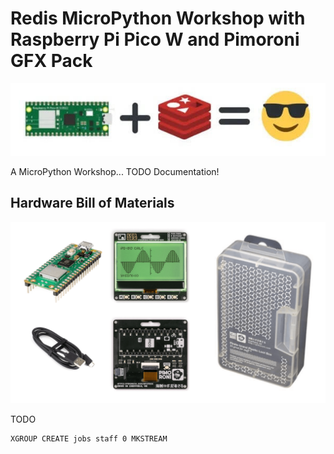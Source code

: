 # Redis MicroPython Workshop with Raspberry Pi Pico W and Pimoroni GFX Pack

![Redis and Pico W Image](images/redis_picow_workshop.jpg)

A MicroPython Workshop... TODO Documentation!

## Hardware Bill of Materials

![Workshop Hardware](images/workshop_kit.png)

TODO


```
XGROUP CREATE jobs staff 0 MKSTREAM
```
